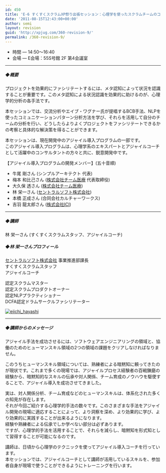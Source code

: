 ```yaml
---
id: 450
title: 'E-6 すくすくスクラムXP祭り出張セッション：心理学を使ったスクラムチームのコミュニケーションパターン分析ワークショップ【ワークショップ】'
date: '2011-08-15T12:43:00+00:00'
author: semi
layout: revision
guid: 'http://xpjug.com/360-revision-9/'
permalink: /360-revision-9/
---
```


- 時間 — 14:50～16:40
- 会場 — E会場：55S号館 2F 第4会議室

---

##### ◆概要

プロジェクトを効果的にファシリテートするには、メタ認知によって状況を認識することが重要です。このメタ認知による状況認識を効果的に助けるのが、心理学的分析の各手法です。

本セッションでは、交流分析やエイブ・ワグナー氏が提唱するBCB手法、NLPを使ったコミュニケーションパターン分析方法を学び、それらを活用して自分のチームの分析を行い、どうしたらよりよくプロジェクトをファシリテートできるかの考察と具体的な解決策を得ることができます。

本セッションは、現在開発中のアジャイル導入プログラムの一部です。  
このアジャイル導入プログラムは、心理学系のエキスパートとアジャイルコーチとして活躍中のコンサルタントの方々と共に、鋭意開発中です。

【アジャイル導入プログラムの開発メンバー】(五十音順)

- 牛尾 剛さん (シンプルアーキテクト 代表)
- 梅本 和比己さん ([株式会社チーム医療](http://www.iryo.co.jp/) 代表取締役)
- 大久保 透さん ([株式会社チーム医療](http://www.iryo.co.jp/))
- 林 栄一さん ([セントラルソフト株式会社](http://www.central-soft.co.jp/))
- 本橋 正成さん (合同会社カルチャーワークス)
- 吉羽 龍太郎さん ([株式会社ICI](http://i-c-i.jp/))

---

##### ◆講師

林 栄一さん (すくすくスクラムスタッフ、アジャイルコーチ)

##### ◆林 栄一さんプロフィール

[セントラルソフト株式会社](http://www.central-soft.co.jp/) 事業推進部課長  
すくすくスクラムスタッフ  
アジャイルコーチ

認定スクラムマスター  
認定スクラムプロダクトオーナー  
認定NLPプラクティショナー  
DCFA認定ドラムサークルファシリテーター

[![](http://xpjug.com/wp-content/uploads/2011/08/eiichi_hayashi-150x150.jpg "eiichi_hayashi")](http://xpjug.com/wp-content/uploads/2011/08/eiichi_hayashi.jpg)

---

##### ◆講師からのメッセージ

アジャイル手法を成功させるには、ソフトウェアエンジニアリングの領域と、協働のためのヒューマンスキル領域の2つの領域の課題をクリアしなければなりません。

このうちヒューマンスキル領域については、熟練者による暗黙知に頼ってきたのが現状です。これまで多くの現場では、アジャイルプロセス経験者の百戦錬磨の経験から、暗黙知的なスキルの伝承や対人関係、チーム育成のノウハウを駆使することで、アジャイル導入を成功させてきました。

実は、対人関係分析、チーム育成などのヒューマンスキルは、体系化された多くの知見が存在します。  
それが今回ご紹介する心理学的手法の数々です。このさまざまな手法をアジャイル開発の現場に適応することによって、より洞察を深め、より効果的に学び、より効果的に実践することが出来るようになります。  
経験や熟練者による伝承でしか学べない部分は必ずあります。  
ですが、心理学的手法を活用することで、それらを減らし、暗黙知を形式知として習得することが可能になるのです。

講師は、日頃から心理学のテクニックを使ってアジャイル導入コーチを行っています。  
本セッションでは、アジャイルコーチとして講師が活用しているスキルを、参加者自身が現場で使うことができるようにトレーニングを行います。